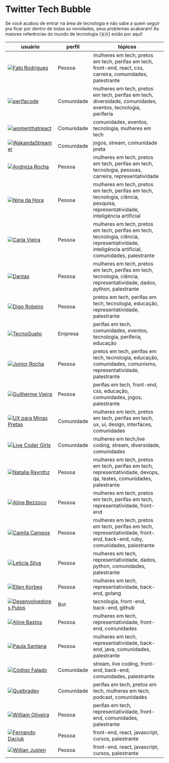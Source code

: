 # Twitter Tech Bubble

Se você acabou de entrar na área de tecnologia e não sabe a quem seguir pra ficar por dentro de todas as novidades, seus problemas acabaram! As maiores referências do mundo de tecnologia (<span title="Só os Brazuca!">&#x1f1e7;&#x1f1f7;</span>) estão por aqui!

| usuário                                                                                                                                                     | perfil     | tópicos                                                                                                                                       |
| ----------------------------------------------------------------------------------------------------------------------------------------------------------- | ---------- | --------------------------------------------------------------------------------------------------------------------------------------------- |
| [![Fabi Rodrigues](https://badgen.net/twitter/follow/frontfabii "Fabi Rodrigues")](https://twitter.com/frontfabii "Fabi Rodrigues")                         | Pessoa     | mulheres em tech, pretos em tech, perifas em tech, front-end, react, css, carreira, comunidades, palestrante                                  |
| [![perifacode](https://badgen.net/twitter/follow/perifacode "perifaCode")](https://twitter.com/frontfabii "perifaCode")                                     | Comunidade | mulheres em tech, pretos em tech, perifas em tech, diversidade, comunidades, eventos, tecnologia, periferia                                   |
| [![womenthatreact](https://badgen.net/twitter/follow/womenthatreact "Women That React")](https://twitter.com/womenthatreact "women that react")             | Comunidade | comunidades, eventos, tecnologia, mulheres em tech                                                                                            |
| [![WakandaStreamer](https://badgen.net/twitter/follow/WakandaStreamer "Wakanda Streamers")](https://twitter.com/WakandaStreamer "Wakanda Streamers")        | Comunidade | jogos, stream, comunidade preta                                                                                                               |
| [![Andreza Rocha](https://badgen.net/twitter/follow/passalanorh "Andreza Rocha")](https://twitter.com/passalanorh "Andreza Rocha")                          | Pessoa     | mulheres em tech, pretos em tech, perifas em tech, tecnologia, pessoas, carreira, representatividade                                          |
| [![Nina da Hora](https://badgen.net/twitter/follow/ninadhora "Nina da Hora")](https://twitter.com/ninadhora "Nina da Hora")                                 | Pessoa     | mulheres em tech, pretos em tech, perifas em tech, tecnologia, ciência, pesquisa, representatividade, inteligência artificial                 |
| [![Carla Vieira](https://badgen.net/twitter/follow/carlaprvieira "Carla Vieira")](https://twitter.com/carlaprvieira "Carla Vieira")                         | Pessoa     | mulheres em tech, pretos em tech, perifas em tech, tecnologia, ciência, representatividade, inteligência artificial, comunidades, palestrante |
| [![Dantas](https://badgen.net/twitter/follow/_caaddss "Dantas")](https://twitter.com/_caaddss "Dantas")                                                     | Pessoa     | mulheres em tech, pretos em tech, perifas em tech, tecnologia, ciência, representatividade, dados, python, palestrante                        |
| [![Digo Robeiro](https://badgen.net/twitter/follow/odigoribeiro "Digo Robeiro")](https://twitter.com/odigoribeiro "Digo Robeiro")                           | Pessoa     | pretos em tech, perifas em tech, tecnologia, educação, representatividade, palestrante                                                        |
| [![TecnoGueto](https://badgen.net/twitter/follow/tecnogueto "TecnoGueto")](https://twitter.com/tecnogueto "TecnoGueto")                                     | Empresa    | perifas em tech, comunidades, eventos, tecnologia, periferia, educação                                                                        |
| [![Junior Rocha](https://badgen.net/twitter/follow/rotchajunior "Junior Rocha")](https://twitter.com/rotchajunior "Junior Rocha")                           | Pessoa     | pretos em tech, perifas em tech, tecnologia, educação, comunidades, comunismo, representatividade, palestrante                                |
| [![Guilherme Vieira](https://badgen.net/twitter/follow/gitlherme "Guilherme Vieira")](https://twitter.com/gitlherme "Guilherme Vieira")                     | Pessoa     | perifas em tech, front-end, css, educação, comunidades, jogos, palestrante                                                                    |
| [![UX para Minas Pretas](https://badgen.net/twitter/follow/uxminaspretas "UX para Minas Pretas")](https://twitter.com/uxminaspretas "UX para Minas Pretas") | Comunidade | mulheres em tech, pretos em tech, perifas em tech, ux, ui, design, interfaces, comunidades                                                    |
| [![Live Coder Girls](https://badgen.net/twitter/follow/girlslivecoders "Live Coder Girls")](https://twitter.com/girlslivecoders "Live Coder Girls")         | Comunidade | mulheres em tech,live coding, stream, diversidade, comunidades                                                                                |
| [![Natalia Raynthz](https://badgen.net/twitter/follow/shebangbash "Natalia Raynthz")](https://twitter.com/shebangbash "Natalia Raynthz")                    | Pessoa     | mulheres em tech, pretos em tech, perifas em tech, representatividade, devops, qa, testes, comunidades, palestrante                           |
| [![Aline Bezzoco](https://badgen.net/twitter/follow/bezzocoaline "Aline Bezzoco")](https://twitter.com/bezzocoaline "Aline Bezzoco")                        | Pessoa     | mulheres em tech, pretos em tech, perifas em tech, representatividade, front-end                                                              |
| [![Camila Campos](https://badgen.net/twitter/follow/camposmilaa "Camila Campos")](https://twitter.com/camposmilaa "Camila Campos")                          | Pessoa     | mulheres em tech, pretos em tech, perifas em tech, representatividade, front-end, back-end, ruby, comunidades, palestrante                    |
| [![Letícia Silva](https://badgen.net/twitter/follow/dii_lua "Letícia Silva")](https://twitter.com/dii_lua "Letícia Silva")                                  | Pessoa     | mulheres em tech, representatividade, dados, python, comunidades, palestrante                                                                 |
| [![Ellen Korbes](https://badgen.net/twitter/follow/ellenkorbes "Ellen Korbes")](https://twitter.com/ellenkorbes "Ellen Korbes")                             | Pessoa     | mulheres em tech, representatividade, back-end, golang                                                                                        |
| [![Desenvolvedores Putos](https://badgen.net/twitter/follow/DevsPutos "Desenvolvedores Putos")](https://twitter.com/DevsPutos "Desenvolvedores Putos")      | Bot        | tecnologia, front-end, back-end, github                                                                                                       |
| [![Aline Bastos](https://badgen.net/twitter/follow/AlineBastos "Aline Bastos")](https://twitter.com/AlineBastos "Aline Bastos")                             | Pessoa     | mulheres em tech, representatividade, front-end, comunidades                                                                                  |
| [![Paula Santana](https://badgen.net/twitter/follow/psanrosa13 "Paula Santana")](https://twitter.com/psanrosa13 "Paula Santana")                            | Pessoa     | mulheres em tech, representatividade, back-end, java, comunidades, palestrante                                                                |
| [![Código Falado](https://badgen.net/twitter/follow/CodigoFalado "Fernando Código Falado")](https://twitter.com/CodigoFalado "Fernando Código Falado")      | Comunidade | stream, live coding, front-end, back-end, comunidades, palestrante                                                                            |
| [![Quebradev](https://badgen.net/twitter/follow/quebradev "Quebradev")](https://twitter.com/quebradev "Quebradev")                                          | Comunidade | perifas em tech, pretos em tech, mulheres em tech, podcast, comunidades                                                                       |
| [![William Oliveira](https://badgen.net/twitter/follow/_uillaz "William Oliveira")](https://twitter.com/_uillaz "William Oliveira")                            | Pessoa     | perifas em tech, representatividade, front-end, comunidades, palestrante                                                                |
| [![Fernando Daciuk](https://badgen.net/twitter/follow/fdaciuk "Fernando Daciuk")](https://twitter.com/fdaciuk "Fernando Daciuk")                            | Pessoa     | front-end, react, javascript, cursos, palestrante                                                                |
| [![Willian Justen](https://badgen.net/twitter/follow/Willian_justen "Willian Justen")](https://twitter.com/Willian_justen "Willian Justen")                            | Pessoa     | front-end, react, javascript, cursos, palestrante                                                                |